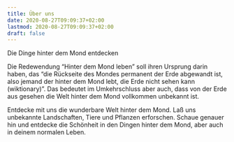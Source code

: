 ```yaml
---
title: Über uns
date: 2020-08-27T09:09:37+02:00
lastmod: 2020-08-27T09:09:37+02:00
draft: false
---
```


Die Dinge hinter dem Mond entdecken

<!--more-->

Die Redewendung “Hinter dem Mond leben” soll ihren Ursprung darin haben, das “die Rückseite des Mondes permanent der Erde abgewandt ist, also jemand der hinter dem Mond lebt, die Erde nicht sehen kann (wiktionary)”. Das bedeutet im Umkehrschluss aber auch, dass von der Erde aus gesehen die Welt hinter dem Mond vollkommen unbekannt ist.

Entdecke mit uns die wunderbare Welt hinter dem Mond. Laß uns unbekannte Landschaften, Tiere und Pflanzen erforschen. Schaue genauer hin und entdecke die Schönheit in den Dingen hinter dem Mond, aber auch in deinem normalen Leben.
